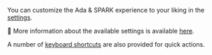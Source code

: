 You can customize the Ada & SPARK experience to your liking in the [settings](command:toSide:workbench.action.openWorkspaceSettings?%22%40ext%3Aadacore.ada%22).

📖 More information about the available settings is available [here](https://github.com/AdaCore/ada_language_server/blob/master/doc/settings.md).

A number of [keyboard shortcuts](command:toSide:workbench.action.openGlobalKeybindings?%22%40source%3Aextension%20Ada%20%26%20SPARK%22) are also provided for quick actions.
